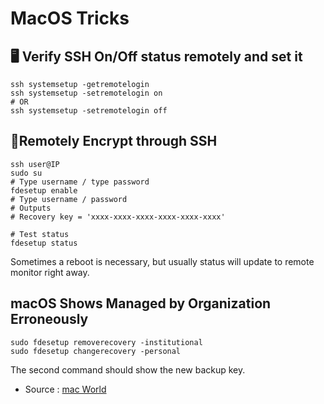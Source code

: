 # MacOS Tricks 

## 🖥 Verify SSH  On/Off status remotely and set it 
```
ssh systemsetup -getremotelogin 
ssh systemsetup -setremotelogin on 
# OR 
ssh systemsetup -setremotelogin off 
```

## 🔐Remotely Encrypt through SSH 
```
ssh user@IP 
sudo su 
# Type username / type password 
fdesetup enable 
# Type username / password 
# Outputs 
# Recovery key = 'xxxx-xxxx-xxxx-xxxx-xxxx-xxxx'

# Test status 
fdesetup status 
```
Sometimes a reboot is necessary, but usually status will update to remote monitor right away. 

## macOS Shows Managed by Organization Erroneously
```
sudo fdesetup removerecovery -institutional
sudo fdesetup changerecovery -personal
```
The second command should show the new backup key. 


- Source : [mac World](https://www.macworld.com/article/233872/can-t-enable-filevault-an-errant-set-of-files-may-be-blocking-you.html)
